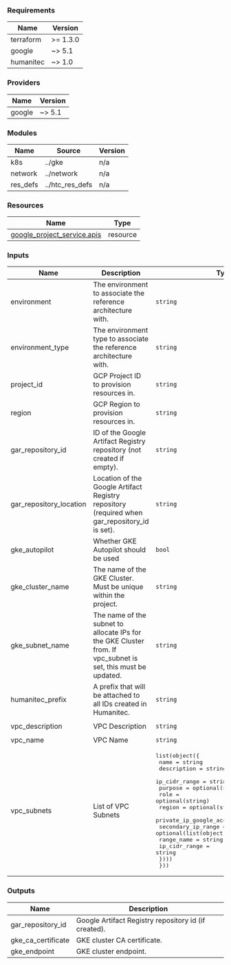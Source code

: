 <!-- BEGIN_TF_DOCS -->
### Requirements

| Name | Version |
|------|---------|
| terraform | >= 1.3.0 |
| google | ~> 5.1 |
| humanitec | ~> 1.0 |

### Providers

| Name | Version |
|------|---------|
| google | ~> 5.1 |

### Modules

| Name | Source | Version |
|------|--------|---------|
| k8s | ../gke | n/a |
| network | ../network | n/a |
| res\_defs | ../htc_res_defs | n/a |

### Resources

| Name | Type |
|------|------|
| [google_project_service.apis](https://registry.terraform.io/providers/hashicorp/google/latest/docs/resources/project_service) | resource |

### Inputs

| Name | Description | Type | Default | Required |
|------|-------------|------|---------|:--------:|
| environment | The environment to associate the reference architecture with. | `string` | n/a | yes |
| environment\_type | The environment type to associate the reference architecture with. | `string` | n/a | yes |
| project\_id | GCP Project ID to provision resources in. | `string` | n/a | yes |
| region | GCP Region to provision resources in. | `string` | n/a | yes |
| gar\_repository\_id | ID of the Google Artifact Registry repository (not created if empty). | `string` | `null` | no |
| gar\_repository\_location | Location of the Google Artifact Registry repository (required when gar\_repository\_id is set). | `string` | `null` | no |
| gke\_autopilot | Whether GKE Autopilot should be used | `bool` | `true` | no |
| gke\_cluster\_name | The name of the GKE Cluster. Must be unique within the project. | `string` | `"htc-ref-arch-cluster"` | no |
| gke\_subnet\_name | The name of the subnet to allocate IPs for the GKE Cluster from. If vpc\_subnet is set, this must be updated. | `string` | `"htc-ref-arch-subnet"` | no |
| humanitec\_prefix | A prefix that will be attached to all IDs created in Humanitec. | `string` | `""` | no |
| vpc\_description | VPC Description | `string` | `"VPC for Humanitec Reference Architecture Implementation for GCP. https://github.com/humanitec-architecture/reference-archietcture-gcp"` | no |
| vpc\_name | VPC Name | `string` | `"htc-ref-arch-vpc"` | no |
| vpc\_subnets | List of VPC Subnets | <pre>list(object({<br>    name                     = string<br>    description              = string<br>    ip_cidr_range            = string<br>    purpose                  = optional(string)<br>    role                     = optional(string)<br>    region                   = optional(string)<br>    private_ip_google_access = optional(bool)<br>    secondary_ip_range = optional(list(object({<br>      range_name    = string<br>      ip_cidr_range = string<br>    })))<br>  }))</pre> | <pre>[<br>  {<br>    "description": "Subnet that hosts resources provisioned for the Humanitec Reference Architecture Implementation for GCP. https://github.com/humanitec-architecture/reference-archietcture-gcp",<br>    "ip_cidr_range": "10.128.0.0/20",<br>    "name": "htc-ref-arch-subnet"<br>  }<br>]</pre> | no |

### Outputs

| Name | Description |
|------|-------------|
| gar\_repository\_id | Google Artifact Registry repository id (if created). |
| gke\_ca\_certificate | GKE cluster CA certificate. |
| gke\_endpoint | GKE cluster endpoint. |
<!-- END_TF_DOCS -->